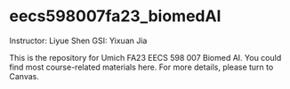 # eecs598007fa23_biomedAI

Instructor: Liyue Shen
GSI: Yixuan Jia

This is the repository for Umich FA23 EECS 598 007 Biomed AI. You could find most course-related materials here. For more details, please turn to Canvas. 

